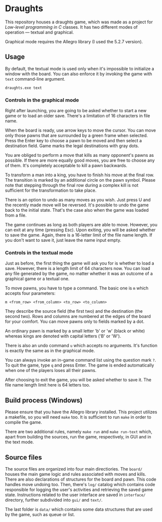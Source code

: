 # Draughts
This repository houses a draughts game, which was made as a project for
*Low-level programming in C* classes. It has two different modes of
operation &mdash; textual and graphical.

Graphical mode requires the Allegro library (I used the 5.2.7 version).

## Usage
By default, the textual mode is used only when it's impossible to initialize
a window with the board. You can also enforce it by invoking the game with
`text` command-line argument.

    draughts.exe text

### Controls in the graphical mode
Right after launching, you are going to be asked whether to start a new game
or to load an older save. There's a limitation of 16 characters in file name.

When the board is ready, use arrow keys to move the cursor. You can move only
those pawns that are surrounded by a green frame when selected. Press the Enter
key to choose a pawn to be moved and then select a destination field. Game marks
the legal destinations with gray dots.

You are obliged to perform a move that kills as many opponent's pawns as possible.
If there are more equally good moves, you are free to choose any of them. It's
completely acceptable to kill a pawn backwards.

To transform a man into a king, you have to finish his move at the final row. The
transition is marked by an additional circle on the pawn symbol. Please note that
stepping through the final row during a complex kill is not sufficient for the
transformation to take place.

There is an option to undo as many moves as you wish. Just press U and the recently
made move will be reversed. It's possible to undo the game back to the initial state.
That's the case also when the game was loaded from a file.

The game continues as long as both players are able to move. However, you can exit
at any time (pressing Esc). Upon exiting, you will be asked whether to save the
game. Again, there is a 16-letter limit of the file name length. If you don't want
to save it, just leave the name input empty.

### Controls in the textual mode
Just as before, the first thing the game will ask you for is whether to load a save.
However, there is a length limit of 64 characters now. You can load any file generated
by the game, no matter whether it was an outcome of a graphical game or a textual one.

To move pawns, you have to type a command. The basic one is `m` which accepts four parameters:

    m <from_row> <from_column> <to_row> <to_column>

They describe the source field (the first two) and the destination (the second two).
Rows and columns are numbered at the edges of the board for your comfort. You can move
pawns only to fields marked by a dot.

An ordinary pawn is marked by a small letter 'b' or 'w' (black or white) whereas kings
are denoted with capital letters ('B' or 'W').

There is also an undo command `u` which accepts no arguments. It's function is exactly
the same as in the graphical mode.

You can always invoke an in-game command list using the question mark `?`. To quit the
game, type `q` and press Enter. The game is ended automatically when one of the players
loses all their pawns.

After choosing to exit the game, you will be asked whether to save it. The file name
length limit here is 64 letters too.

## Build process (Windows)
Please ensure that you have the Allegro library installed. This project utilizes a
makefile, so you will need `make` too. It is sufficient to run `make` in order to
compile the game.

There are two additional rules, namely `make run` and `make run-text` which, apart
from building the sources, run the game, respectively, in GUI and in the text mode.

## Source files
The source files are organized into four main directiories. The `board/` houses the
main game logic and rules associated with moves and kills. There are also declarations
of structures for the board and pawn. This code handles move undoing too. Then, there's
`log/` catalog which contains code responsible for logging the user's activities and
retrieving the saved game state. Instructions related to the user interface are saved
in `interface/` directory, further subdivided into `gui/` and `text/`.

The last folder is `data/` which contains some data structures that are used by the game,
such as queue or list.